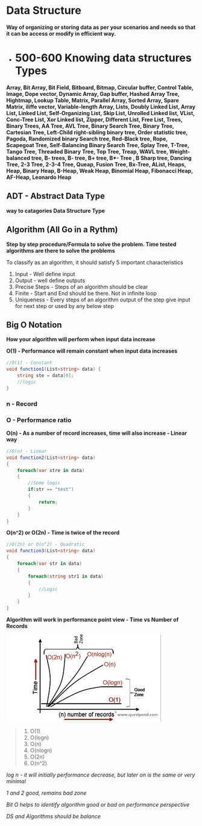 # Data Structure
**Way of organizing or storing data as per your scenarios and needs so that it can be access or modify in efficient way.**

- # 500-600 Knowing data structures Types
__Array, Bit Array, Bit Field, Bitboard, Bitmap, Circular buffer, Control Table, Image, Dope vector, Dynamic Array, Gap buffer, Hashed Array Tree, Hightmap, Lookup Table, Matrix, Parallel Array, Sorted Array, Spare Matrix, iliffe vector, Variable-length Array, Lists, Doubly Linked List, Array List, Linked List, Self-Organizing List, Skip List, Unrolled Linked list, VList, Conc-Tree List, Xor Linked list, Zipper, Different List, Free List, Trees, Binary Trees, AA Tree, AVL Tree, Binary Search Tree, Binary Tree, Cartesian Tree, Left-Child right-sibling binary tree, Order statistic tree, Pagoda, Randomized binary Search tree, Red-Black tree, Rope, Scapegoat Tree, Self-Balancing Binary Search Tree, Splay Tree, T-Tree, Tango Tree, Threaded Binary Tree, Top Tree, Treap, WAVL tree, Weight-balanced tree, B- trees, B- tree, B+ tree, B*- Tree , B Sharp tree, Dancing Tree, 2-3 Tree, 2-3-4 Tree, Queap, Fusion Tree, Bx-Tree, AList, Heaps, Heap, Binary Heap, B-Heap, Weak Heap, Binomial Heap, Fibonacci Heap, AF-Heap, Leonardo Heap__


## ADT - Abstract Data Type 
__way to catagories Data Structure Type__

## Algorithm (All Go in a Rythm)
__Step by step procedure/Formula to solve the problem. Time tested algorithms are there to solve the problems__

To classify as an algorithm, it should satisfy 5 important characteristics
1. Input - Well define input
2. Output - well define outputs
3. Precise Steps - Steps of an algorithm should be clear 
4. Finite - Start and End should be there. Not in infinite loop
5. Uniqueness - Every steps of an algorithm output of the step give input for next step or used by any below step


## Big O Notation
__How your algorithm will perform when input data increase__

__O(1) - Performance will remain constant when input data increases__
```csharp
//O(1) - Constant
void function1(List<string> data) {
    string ste = data[0];
    //logic
}
```

### n - Record
### O - Performance ratio 

__O(n) - As a number of record increases, time will also increase - Linear way__
```csharp
//O(n) - Linear
void function2(List<string> data)
{
    foreach(var stre in data)
    {
        //Some logic
        if(str == "test")
        {
            return;
        }
    }
}
```

__O(n^2) or O(2n) - Time is twice of the record__
```csharp
//O(2n) or O(n^2) - Quadratic
void function3(List<string> data)
{
    foreach(var str in data)
    {
        foreach(string str1 in data)
        {
            //Logic
        }
    }
}
```

__Algorithm will work in performance point view - Time vs Number of Records__

![Big O Notation](BigO.jpg)

> 1. O(1)
> 2. O(logn)
> 3. O(n)
> 4. O(nlogn)
> 5. O(2n)
> 6. O(n^2)

_log n - it will initially performance decrease, but later on is the same or very minimal_

_1 and 2 good, remains bad zone_

_Bit O helps to identify algorithm good or bad on performance perspective_

_DS and Algorithms should be balance_


